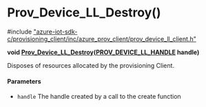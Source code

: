 # Prov_Device_LL_Destroy()

\#include ["azure-iot-sdk-c/provisioning_client/inc/azure_prov_client/prov_device_ll_client.h"](../iot-c-ref-prov-device-ll-client-h.md)  

**void [Prov_Device_LL_Destroy](#prov__device__ll__client_8h_1a3634dea8a59ee510065e457a93e5c073)([PROV_DEVICE_LL_HANDLE](#prov__device__ll__client_8h_1aa6ce77119fc5a0c50d57a97a990cb54f) handle)**

Disposes of resources allocated by the provisioning Client.

#### Parameters
* `handle` The handle created by a call to the create function

